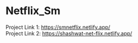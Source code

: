 # Netflix_Sm

Project Link 1: https://smnetflix.netlify.app/
  <br>
Project Link 2: https://shashwat-net-flix.netlify.app/
